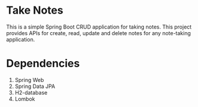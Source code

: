 # Take Notes
This is a simple Spring Boot CRUD application for taking notes. This project provides APIs for create, read, update and delete notes for any note-taking application.

# Dependencies
1. Spring Web
2. Spring Data JPA
3. H2-database
4. Lombok
